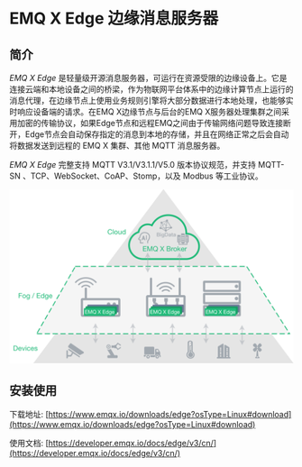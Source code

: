 # EMQ X Edge 边缘消息服务器

## 简介

*EMQ X Edge* 是轻量级开源消息服务器，可运行在资源受限的边缘设备上。它是连接云端和本地设备之间的桥梁，作为物联网平台体系中的边缘计算节点上运行的消息代理，在边缘节点上使用业务规则引擎将大部分数据进行本地处理，也能够实时响应设备端的请求。在EMQ X边缘节点与后台的EMQ X服务器处理集群之间采用加密的传输协议，如果Edge节点和远程EMQ之间由于传输网络问题导致连接断开，Edge节点会自动保存指定的消息到本地的存储，并且在网络正常之后会自动将数据发送到远程的 EMQ X 集群、其他 MQTT 消息服务器。


*EMQ X Edge* 完整支持 MQTT V3.1/V3.1.1/V5.0 版本协议规范，并支持 MQTT-SN 、TCP、WebSocket、CoAP、Stomp，以及 Modbus 等工业协议。

<img src="./_images/edge.png" class="medium-size"/>


## 安装使用

下载地址: [https://www.emqx.io/downloads/edge?osType=Linux#download](https://www.emqx.io/downloads/edge?osType=Linux#download)

使用文档: [https://developer.emqx.io/docs/edge/v3/cn/](https://developer.emqx.io/docs/edge/v3/cn/)

